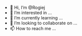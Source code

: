 - 👋 Hi, I’m @Rogiej
- 👀 I’m interested in ...
- 🌱 I’m currently learning ...
- 💞️ I’m looking to collaborate on ...
- 📫 How to reach me ...

<!---
Rogiej/Rogiej is a ✨ special ✨ repository because its `README.md` (this file) appears on your GitHub profile.
You can click the Preview link to take a look at your changes.
--->
